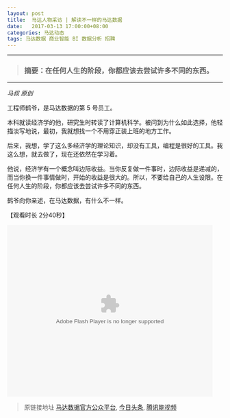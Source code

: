 ```yaml
---
layout: post
title:  马达人物采访 | 解读不一样的马达数据
date:   2017-03-13 17:00:00+08:00
categories: 马达动态
tags: 马达数据 商业智能 BI 数据分析 招聘
---
```


---------
> ### 摘要：在任何人生的阶段，你都应该去尝试许多不同的东西。
--------

*马叔 原创*

工程师鹤爷，是马达数据的第 5 号员工。

本科就读经济学的他，研究生时转读了计算机科学。被问到为什么如此选择，他轻描淡写地说，最初，我就想找一个不用穿正装上班的地方工作。

后来，我想，学了这么多经济学的理论知识，却没有工具，编程是很好的工具。我这么想，就去做了，现在还依然在学习着。

他说，经济学有一个概念叫边际收益。当你反复做一件事时，边际收益是递减的，而当你换一件事情做时，开始的收益是很大的。所以，不要给自己的人生设限。在任何人生的阶段，你都应该去尝试许多不同的东西。

鹤爷向你亲述，在马达数据，有什么不一样。

【观看时长  2分40秒】

<embed src="https://imgcache.qq.com/tencentvideo_v1/playerv3/TPout.swf?max_age=86400&v=20161117&vid=k0380rtj3kp&auto=0" allowFullScreen="true" quality="high" width="480" height="400" align="middle" allowScriptAccess="always" type="application/x-shockwave-flash" />

> 原链接地址 [马达数据官方公众平台](https://mp.weixin.qq.com/s?__biz=MzIyOTEwMDA1Mw==&mid=2650453290&idx=1&sn=f238564da4e22e634d0955882ce9b442&scene=19#wechat_redirect),  [今日头条](http://www.365yg.com/item/6395742346620699138/),  [腾讯能视频](https://v.qq.com/x/page/k0380rtj3kp.html)
